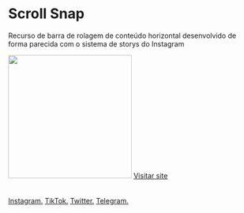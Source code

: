 <h1>Scroll Snap</h1>
<p>Recurso de barra de rolagem de conteúdo horizontal desenvolvido de forma parecida com o sistema de storys do Instagram</p>
<img src="https://firebasestorage.googleapis.com/v0/b/werlen-dev.appspot.com/o/projects%2Fimages%2Fscroll-snap.png?alt=media&token=69cd13b9-b93c-4a93-8e0d-0fc03f61f186" alt="" height="250">
<a href="https://werlen-dev.web.app/scroll%20snap/">Visitar site</a>
<br/>
<br/>
<br/>
<a href="https://www.instagram.com/uhcardoso.ti/">Instagram.</a>
<a href="https://www.tiktok.com/@uhcardoso.ti">TikTok.</a>
<a href="https://twitter.com/">Twitter.</a>
<a href="https://t.me/+WeQqmqwe9mw1ZTYx">Telegram.</a>
